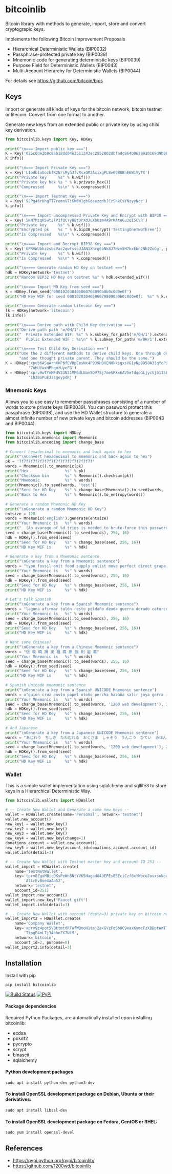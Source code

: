 # bitcoinlib
Bitcoin library with methods to generate, import, store and convert cryptograpic keys.

Implements the following Bitcoin Improvement Proposals
- Hierarchical Deterministic Wallets (BIP0032)
- Passphrase-protected private key (BIP0038)
- Mnemonic code for generating deterministic keys (BIP0039)
- Purpose Field for Deterministic Wallets (BIP0043)
- Multi-Account Hierarchy for Deterministic Wallets (BIP0044)

For details see https://github.com/bitcoin/bips


## Keys

Import or generate all kinds of keys for the bitcoin network, bitcoin testnet or litecoin. Convert from one format to
another. 

Generate new keys from an extended public or private key by using child key derivation.

```python
from bitcoinlib.keys import Key, HDKey
 
print("\n=== Import public key ===")
K = Key('025c0de3b9c8ab18dd04e3511243ec2952002dbfadc864b9628910169d9b9b00ec')
K.info()
 
print("\n=== Import Private Key ===")
k = Key('L1odb1uUozbfK2NrsMyhJfvRsxGM2AxixgPL8vG9BUBnE6W1VyTX')
print("Private key     %s" % k.wif())
print("Private key hex %s " % k.private_hex())
print("Compressed      %s\n" % k.compressed())
 
print("\n=== Import Testnet Key ===")
k = Key('92Pg46rUhgTT7romnV7iGW6W1gbGdeezqdbJCzShkCsYNzyyNcc')
k.info()
 
print("\n==== Import uncompressed Private Key and Encrypt with BIP38 ===")
k = Key('5KN7MzqK5wt2TP1fQCYyHBtDrXdJuXbUzm4A9rKAteGu3Qi5CVR')
print("Private key     %s" % k.wif())
print("Encrypted pk    %s " % k.bip38_encrypt('TestingOneTwoThree'))
print("Is Compressed   %s\n" % k.compressed())
 
print("\n==== Import and Decrypt BIP38 Key ===")
k = Key('6PRVWUbkzzsbcVac2qwfssoUJAN1Xhrg6bNk8J7Nzm5H7kxEbn2Nh2ZoGg', passphrase='TestingOneTwoThree')
print("Private key     %s" % k.wif())
print("Is Compressed   %s\n" % k.compressed())
 
print("\n==== Generate random HD Key on testnet ===")
hdk = HDKey(network='testnet')
print("Random BIP32 HD Key on testnet %s" % hdk.extended_wif())
 
print("\n==== Import HD Key from seed ===")
k = HDKey.from_seed('000102030405060708090a0b0c0d0e0f')
print("HD Key WIF for seed 000102030405060708090a0b0c0d0e0f:  %s" % k.extended_wif())
 
print("\n==== Generate random Litecoin key ===")
lk = HDKey(network='litecoin')
lk.info()
 
print("\n==== Derive path with Child Key derivation ===")
print("Derive path path 'm/0H/1':")
print("  Private Extended WIF: %s" % k.subkey_for_path('m/0H/1').extended_wif())
print("  Public Extended WIF : %s\n" % k.subkey_for_path('m/0H/1').extended_wif_public())
 
print("\n==== Test Child Key Derivation ===")
print("Use the 2 different methods to derive child keys. One through derivation from public parent, "
      "and one thought private parent. They should be the same.")
K = HDKey('xpub6ASuArnXKPbfEVRpCesNx4P939HDXENHkksgxsVG1yNp9958A33qYoPiTN9QrJmWFa2jNLdK84bWmyqTSPGtApP8P'
          '7nHUYwxHPhqmzUyeFG')
k = HDKey('xprv9wTYmMFdV23N21MM6dLNavSQV7Sj7meSPXx6AV5eTdqqGLjycVjb115Ec5LgRAXscPZgy5G4jQ9csyyZLN3PZLxoM'
          '1h3BoPuEJzsgeypdKj')
```


### Mnemonic Keys

Allows you to use easy to remember passphrases consisting of a number of words to store private keys (BIP0039).
You can password protect this passphrase (BIP0038), and use the HD Wallet structure to generate a almost infinite 
number of new private keys and bitcoin addresses (BIP0043 and BIP0044).

```python
from bitcoinlib.keys import HDKey
from bitcoinlib.mnemonic import Mnemonic
from bitcoinlib.encoding import change_base
 
# Convert hexadecimal to mnemonic and back again to hex
print("\nConvert hexadecimal to mnemonic and back again to hex")
pk = '7f7f7f7f7f7f7f7f7f7f7f7f7f7f7f7f'
words = Mnemonic().to_mnemonic(pk)
print("Hex                %s" % pk)
print("Checksum bin       %s" % Mnemonic().checksum(pk))
print("Mnemonic           %s" % words)
print(Mnemonic().to_seed(words, 'test'))
print("Seed for HD Key    %s" % change_base(Mnemonic().to_seed(words, 'test'), 256, 16))
print("Back to Hex        %s" % Mnemonic().to_entropy(words))
 
# Generate a random Mnemonic HD Key
print("\nGenerate a random Mnemonic HD Key")
entsize = 128
words = Mnemonic('english').generate(entsize)
print("Your Mnemonic is   %s" % words)
print("  (An avarage of %d tries is needed to brute-force this password)" % ((2 ** entsize) // 2))
seed = change_base(Mnemonic().to_seed(words), 256, 16)
hdk = HDKey().from_seed(seed)
print("Seed for HD Key    %s" % change_base(seed, 256, 16))
print("HD Key WIF is      %s" % hdk)
 
# Generate a key from a Mnemonic sentence
print("\nGenerate a key from a Mnemonic sentence")
words = "type fossil omit food supply enlist move perfect direct grape clean diamond"
print("Your Mnemonic is   %s" % words)
seed = change_base(Mnemonic().to_seed(words), 256, 16)
hdk = HDKey().from_seed(seed)
print("Seed for HD Key    %s" % change_base(seed, 256, 16))
print("HD Key WIF is      %s" % hdk)
 
# Let's talk Spanish
print("\nGenerate a key from a Spanish Mnemonic sentence")
words = "laguna afirmar talón resto peldaño deuda guerra dorado catorce avance oasis barniz"
print("Your Mnemonic is   %s" % words)
seed = change_base(Mnemonic().to_seed(words), 256, 16)
hdk = HDKey().from_seed(seed)
print("Seed for HD Key    %s" % change_base(seed, 256, 16))
print("HD Key WIF is      %s" % hdk)
 
# Want some Chinese?
print("\nGenerate a key from a Chinese Mnemonic sentence")
words = "信 收 曉 捐 炭 祖 瘋 原 強 則 岩 蓄"
print("Your Mnemonic is   %s" % words)
seed = change_base(Mnemonic().to_seed(words), 256, 16)
hdk = HDKey().from_seed(seed)
print("Seed for HD Key    %s" % change_base(seed, 256, 16))
print("HD Key WIF is      %s" % hdk)
 
# Spanish Unicode mnemonic sentence
print("\nGenerate a key from a Spanish UNICODE Mnemonic sentence")
words = u"guion cruz envío papel otoño percha hazaña salir joya gorra íntimo actriz"
print("Your Mnemonic is   %s" % words)
seed = change_base(Mnemonic().to_seed(words, '1200 web development'), 256, 16)
hdk = HDKey().from_seed(seed)
print("Seed for HD Key    %s" % change_base(seed, 256, 16))
print("HD Key WIF is      %s" % hdk)
 
# And Japanese
print("\nGenerate a key from a Japanese UNICODE Mnemonic sentence")
words = "あじわう　ちしき　たわむれる　おくさま　しゃそう　うんこう　ひてい　みほん　たいほ　てのひら　りこう　わかれる　かいすいよく　こもん　ねもと"
print("Your Mnemonic is   %s" % words)
seed = change_base(Mnemonic().to_seed(words, '1200 web development'), 256, 16)
hdk = HDKey().from_seed(seed)
print("Seed for HD Key    %s" % change_base(seed, 256, 16))
print("HD Key WIF is      %s" % hdk)
```


### Wallet

This is a simple wallet implementation using sqlalchemy and sqllite3 to store keys in a Hierarchical Deterministic Way.

```python
from bitcoinlib.wallets import HDWallet

# -- Create New Wallet and Generate a some new Keys --
wallet = HDWallet.create(name='Personal', network='testnet')
wallet.new_account()
new_key1 = wallet.new_key()
new_key2 = wallet.new_key()
new_key3 = wallet.new_key()
new_key4 = wallet.new_key(change=1)
donations_account = wallet.new_account()
new_key5 = wallet.new_key(account_id=donations_account.account_id)
wallet.info(detail=3)

# -- Create New Wallet with Testnet master key and account ID 251 --
wallet_import = HDWallet.create(
    name='TestNetWallet',
    key='tprv8ZgxMBicQKsPeWn8NtYVK5Hagad84UEPEs85EciCzf8xYWocuJovxsoNoxZAgfSrCp2xa6DdhDrzYVE8UXF75r2dKePy'
        'A7irEvBoe4aAn52',
    network='testnet',
    account_id=251)
wallet_import.new_account()
wallet_import.new_key("Faucet gift")
wallet_import.info(detail=3)

# -- Create New Wallet with account (depth=3) private key on bitcoin network and purpose 0 --
wallet_import2 = HDWallet.create(
    name='Company Wallet',
    key='xprv9z4pot5VBttmtdRTWfWQmoH1taj2axGVzFqSb8C9xaxKymcFzXBDptWmT7FwuEzG3ryjH4ktypQSAewRiNMjAN'
        'TtpgP4mLTj34bhnZX7UiM',
    network='bitcoin',
    account_id=2, purpose=0)
wallet_import2.info(detail=3)
```

## Installation

Install with pip

    pip install bitcoinlib
   

[![Build Status](https://travis-ci.org/1200wd/bitcoinlib.svg?branch=master)](https://travis-ci.org/1200wd/bitcoinlib)
[![PyPI](https://img.shields.io/pypi/v/bitcoinlib.svg)](https://pypi.python.org/pypi/bitcoinlib/)

#### Package dependencies

Required Python Packages, are automatically installed upon installing bitcoinlib:
- ecdsa
- pbkdf2
- pycrypto
- scrypt
- binascii
- sqlalchemy

#### Python development packages
    sudo apt install python-dev python3-dev

#### To install OpenSSL development package on Debian, Ubuntu or their derivatives:
    sudo apt install libssl-dev

#### To install OpenSSL development package on Fedora, CentOS or RHEL:
    sudo yum install openssl-devel


## References

- https://pypi.python.org/pypi/bitcoinlib/
- https://github.com/1200wd/bitcoinlib